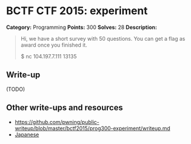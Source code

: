 # BCTF CTF 2015: experiment

**Category:** Programming
**Points:** 300
**Solves:** 28
**Description:** 

> Hi, we have a short survey with 50 questions. You can get a flag as award once you finished it.
> 
> $ nc 104.197.7.111 13135

## Write-up

(TODO)

## Other write-ups and resources

* <https://github.com/pwning/public-writeup/blob/master/bctf2015/prog300-experiment/writeup.md>
* [Japanese](http://xrekkusu.hatenablog.jp/entry/2015/03/23/144118)
